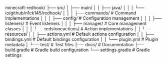 minecraft-redhook/
├── src/
│   ├── main/
│   │   ├── java/
│   │   │   └── io/github/n1ck145/redhook/
│   │   │       ├── commands/          # Command implementations
│   │   │       ├── config/            # Configuration management
│   │   │       ├── listeners/         # Event listeners
│   │   │       ├── manager/           # Core management classes
│   │   │       └── redstoneactions/   # Action implementations
│   │   └── resources/
│   │       ├── actions.yml           # Default actions configuration
│   │       ├── bindings.yml          # Default bindings configuration
│   │       └── plugin.yml            # Plugin metadata
│   └── test/                         # Test files
├── docs/                             # Documentation
├── build.gradle                      # Gradle build configuration
└── settings.gradle                   # Gradle settings